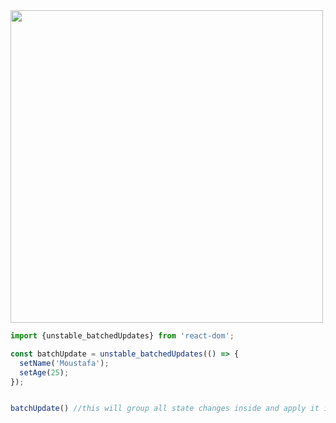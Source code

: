 <img src="https://github.com/Highflyingexpress/fe-themes/assets/107925514/a9ea18d2-b59d-473d-8130-aa545b7ef6e6" width="500">  
  
```javascript
import {unstable_batchedUpdates} from 'react-dom';

const batchUpdate = unstable_batchedUpdates(() => {
  setName('Moustafa');
  setAge(25);
});


batchUpdate() //this will group all state changes inside and apply it in one re-render
```  
   
